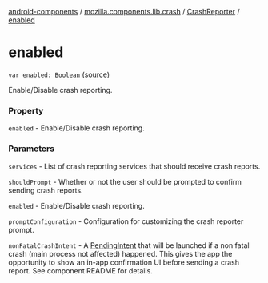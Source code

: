 [android-components](../../index.md) / [mozilla.components.lib.crash](../index.md) / [CrashReporter](index.md) / [enabled](./enabled.md)

# enabled

`var enabled: `[`Boolean`](https://kotlinlang.org/api/latest/jvm/stdlib/kotlin/-boolean/index.html) [(source)](https://github.com/mozilla-mobile/android-components/blob/master/components/lib/crash/src/main/java/mozilla/components/lib/crash/CrashReporter.kt#L51)

Enable/Disable crash reporting.

### Property

`enabled` - Enable/Disable crash reporting.

### Parameters

`services` - List of crash reporting services that should receive crash reports.

`shouldPrompt` - Whether or not the user should be prompted to confirm sending crash reports.

`enabled` - Enable/Disable crash reporting.

`promptConfiguration` - Configuration for customizing the crash reporter prompt.

`nonFatalCrashIntent` - A [PendingIntent](#) that will be launched if a non fatal crash (main process not affected)
    happened. This gives the app the opportunity to show an in-app confirmation UI before
    sending a crash report. See component README for details.
